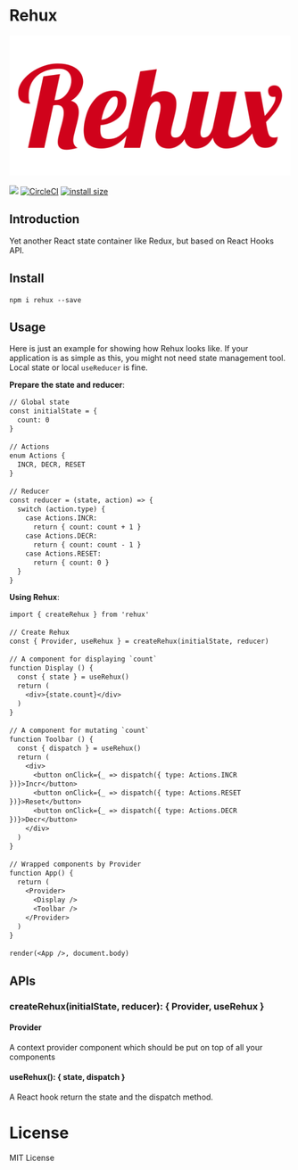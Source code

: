 # Rehux

![](./assets/logo.png)

[![](https://badgen.net/npm/v/rehux)](https://npm.im/rehux)
[![CircleCI](https://circleci.com/gh/djyde/rehux/tree/master.svg?style=shield)](https://circleci.com/gh/djyde/rehux/tree/master)
[![install size](https://packagephobia.now.sh/badge?p=rehux)](https://packagephobia.now.sh/result?p=rehux)

## Introduction

Yet another React state container like Redux, but based on React Hooks API.

## Install

```
npm i rehux --save
```

## Usage

Here is just an example for showing how Rehux looks like. If your application is as simple as this, you might not need state management tool. Local state or local `useReducer` is fine.

**Prepare the state and reducer**:

```tsx
// Global state
const initialState = {
  count: 0
}

// Actions
enum Actions {
  INCR, DECR, RESET
}

// Reducer
const reducer = (state, action) => {
  switch (action.type) {
    case Actions.INCR:
      return { count: count + 1 }
    case Actions.DECR:
      return { count: count - 1 }
    case Actions.RESET:
      return { count: 0 }
  }
}
```

**Using Rehux**:

```tsx
import { createRehux } from 'rehux'

// Create Rehux
const { Provider, useRehux } = createRehux(initialState, reducer)

// A component for displaying `count`
function Display () {
  const { state } = useRehux()
  return (
    <div>{state.count}</div>
  )
}

// A component for mutating `count`
function Toolbar () {
  const { dispatch } = useRehux()
  return (
    <div>
      <button onClick={_ => dispatch({ type: Actions.INCR })}>Incr</button>
      <button onClick={_ => dispatch({ type: Actions.RESET })}>Reset</button>
      <button onClick={_ => dispatch({ type: Actions.DECR })}>Decr</button>
    </div>
  )
}

// Wrapped components by Provider
function App() {
  return (
    <Provider>
      <Display />
      <Toolbar />
    </Provider>
  )
}

render(<App />, document.body)
```

## APIs

### createRehux(initialState, reducer): { Provider, useRehux }

#### Provider

A context provider component which should be put on top of all your components

#### useRehux(): { state, dispatch }

A React hook return the state and the dispatch method.

# License

MIT License
